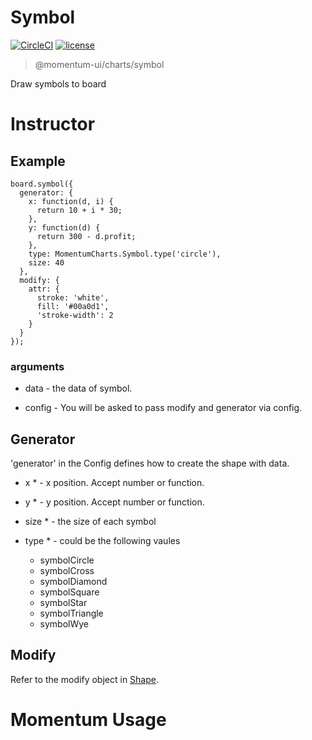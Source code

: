 # Symbol

[![CircleCI](https://img.shields.io/circleci/project/github/momentum-design/momentum-ui/master.svg)](https://circleci.com/gh/momentum-design/momentum-ui/)
[![license](https://img.shields.io/github/license/momentum-design/momentum-ui.svg?color=blueviolet)](https://github.com/momentum-design/momentum-ui/blob/master/charts/LICENSE)

> @momentum-ui/charts/symbol

Draw symbols to board

# Instructor

## Example

```
board.symbol({
  generator: {
    x: function(d, i) {
      return 10 + i * 30;
    },
    y: function(d) {
      return 300 - d.profit;
    },
    type: MomentumCharts.Symbol.type('circle'),
    size: 40
  },
  modify: {
    attr: {
      stroke: 'white',
      fill: '#00a0d1',
      'stroke-width': 2
    }
  }
});
```

### arguments

+ data - the data of symbol.

+ config - You will be asked to pass modify and generator via config.

## Generator

'generator' in the Config defines how to create the shape with data. 

+ x * - x position. Accept number or function.
	
+ y * - y position. Accept number or function.

+ size * - the size of each symbol

+ type * - could be the following vaules

	- symbolCircle
	- symbolCross
	- symbolDiamond
	- symbolSquare
	- symbolStar
	- symbolTriangle
	- symbolWye

## Modify

Refer to the modify object in [Shape](../shape/README.md).

# Momentum Usage
